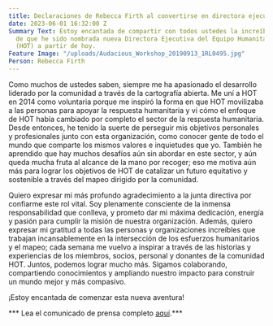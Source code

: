 ```yaml
---
title: Declaraciones de Rebecca Firth al convertirse en directora ejecutiva de HOT
date: 2023-06-01 16:32:00 Z
Summary Text: Estoy encantada de compartir con todos ustedes la increíble noticia
  de que he sido nombrada nueva Directora Ejecutiva del Equipo Humanitario de OpenStreetMap
  (HOT) a partir de hoy.
Feature Image: "/uploads/Audacious_Workshop_20190913_1RL0495.jpg"
Person: Rebecca Firth
---
```


Como muchos de ustedes saben, siempre me ha apasionado el desarrollo liderado por la comunidad a través de la cartografía abierta. Me uní a HOT en 2014 como voluntaria porque me inspiró la forma en que HOT movilizaba a las personas para apoyar la respuesta humanitaria y vi cómo el enfoque de HOT había cambiado por completo el sector de la respuesta humanitaria. Desde entonces, he tenido la suerte de perseguir mis objetivos personales y profesionales junto con esta organización, como conocer gente de todo el mundo que comparte los mismos valores e inquietudes que yo. También he aprendido que hay muchos desafíos aún sin abordar en este sector, y aún queda mucha fruta al alcance de la mano por recoger; eso me motiva aún más para lograr los objetivos de HOT de catalizar un futuro equitativo y sostenible a través del mapeo dirigido por la comunidad.

Quiero expresar mi más profundo agradecimiento a la junta directiva por confiarme este rol vital. Soy plenamente consciente de la inmensa responsabilidad que conlleva, y prometo dar mi máxima dedicación, energía y pasión para cumplir la misión de nuestra organización. Además, quiero expresar mi gratitud a todas las personas y organizaciones increíbles que trabajan incansablemente en la intersección de los esfuerzos humanitarios y el mapeo; cada semana me vuelvo a inspirar a través de las historias y experiencias de los miembros, socios, personal y donantes de la comunidad HOT. Juntos, podemos lograr mucho más. Sigamos colaborando, compartiendo conocimientos y ampliando nuestro impacto para construir un mundo mejor y más compasivo.

¡Estoy encantada de comenzar esta nueva aventura!

*** Lea el comunicado de prensa completo [aquí](https://www.hotosm.org/press-releases/el-equipo-humanitario-de-openstreetmap-anuncia-como-nueva-directora-ejecutiva-a-rebecca-firth/).***